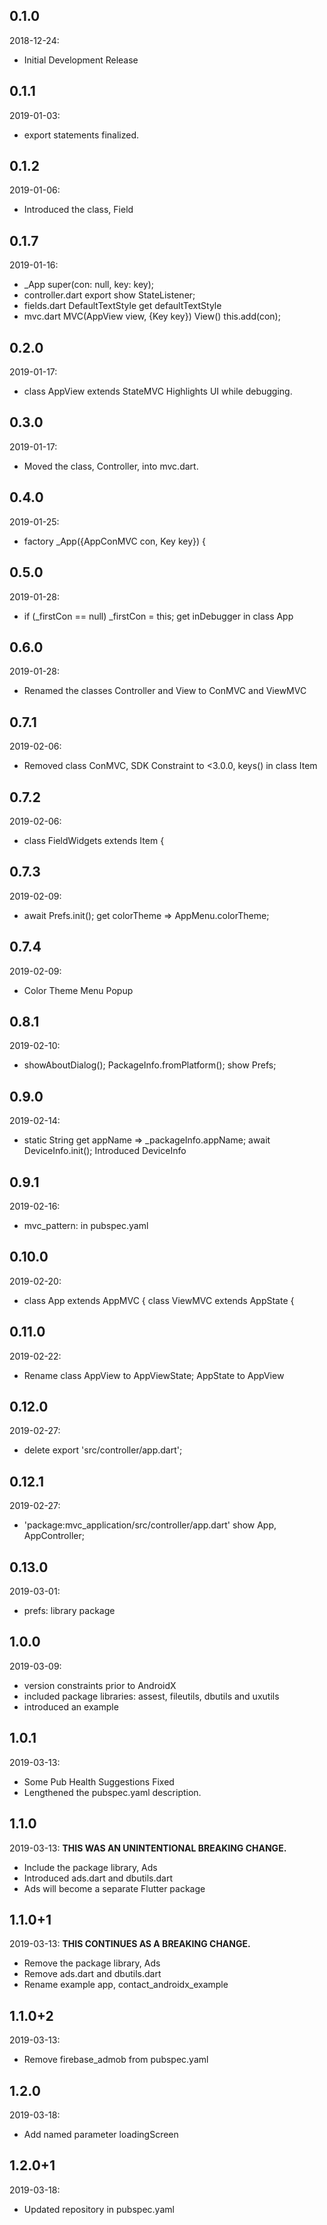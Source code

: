 ## 0.1.0 
 2018-12-24: 
- Initial Development Release

## 0.1.1
 2019-01-03: 
- export statements finalized.

## 0.1.2 
 2019-01-06: 
- Introduced the class, Field

## 0.1.7 
 2019-01-16: 
-  _App  super(con: null, key: key);
-  controller.dart  export show StateListener;
-  fields.dart  DefaultTextStyle get defaultTextStyle
-  mvc.dart  MVC(AppView view, {Key key})  View() this.add(con);

## 0.2.0
 2019-01-17: 
- class AppView extends StateMVC Highlights UI while debugging.

## 0.3.0 
 2019-01-17: 
- Moved the class, Controller, into mvc.dart.

## 0.4.0 
 2019-01-25: 
- factory _App({AppConMVC con, Key key}) {

## 0.5.0 
 2019-01-28: 
- if (_firstCon == null) _firstCon = this;  get inDebugger in class App 

## 0.6.0 
 2019-01-28: 
- Renamed the classes Controller and View to ConMVC and ViewMVC

## 0.7.1 
 2019-02-06: 
- Removed class ConMVC, SDK Constraint to <3.0.0, keys() in class Item

## 0.7.2 
 2019-02-06: 
- class FieldWidgets<T> extends Item {

## 0.7.3 
 2019-02-09: 
- await Prefs.init(); get colorTheme => AppMenu.colorTheme;

## 0.7.4 
 2019-02-09: 
- Color Theme Menu Popup

## 0.8.1 
 2019-02-10: 
- showAboutDialog(); PackageInfo.fromPlatform(); show Prefs; 

## 0.9.0 
 2019-02-14: 
- static String get appName => _packageInfo.appName; await DeviceInfo.init(); Introduced DeviceInfo

## 0.9.1 
 2019-02-16: 
- mvc_pattern: in pubspec.yaml

## 0.10.0 
 2019-02-20: 
- class App extends AppMVC { class ViewMVC extends AppState {

## 0.11.0 
 2019-02-22: 
- Rename class AppView to AppViewState; AppState to AppView

## 0.12.0 
 2019-02-27: 
- delete export 'src/controller/app.dart';

## 0.12.1 
 2019-02-27: 
- 'package:mvc_application/src/controller/app.dart' show App, AppController;

## 0.13.0 
 2019-03-01: 
- prefs: library package

## 1.0.0 
 2019-03-09: 
- version constraints prior to AndroidX
- included package libraries: assest, fileutils, dbutils and uxutils
- introduced an example
  
## 1.0.1
 2019-03-13: 
- Some Pub Health Suggestions Fixed
- Lengthened the pubspec.yaml description.
  
## 1.1.0
 2019-03-13: **THIS WAS AN UNINTENTIONAL BREAKING CHANGE.**
- Include the package library, Ads 
- Introduced ads.dart and dbutils.dart
- Ads will become a separate Flutter package
  
## 1.1.0+1
 2019-03-13: **THIS CONTINUES AS A BREAKING CHANGE.**
- Remove the package library, Ads 
- Remove ads.dart and dbutils.dart
- Rename example app, contact_androidx_example    

## 1.1.0+2
 2019-03-13:
- Remove firebase_admob from pubspec.yaml    

## 1.2.0
 2019-03-18: 
- Add named parameter loadingScreen 

## 1.2.0+1
 2019-03-18: 
- Updated repository in pubspec.yaml  
